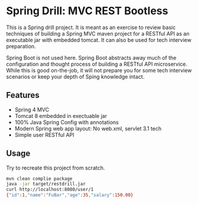 # Spring Drill: MVC REST Bootless

This is a Spring drill project.  It is meant as an exercise to review
basic techniques of building a Spring MVC maven project for a RESTful API as an executable jar with embedded tomcat.  It can also be used for tech interview preparation.

Spring Boot is not used here.  Spring Boot abstracts away much of the configuration and thought process of building a RESTful API microservice.  While this is good on-the-job, it will not prepare you for some tech interview scenarios or keep your depth of Sping knowledge intact.

## Features

* Spring 4 MVC
* Tomcat 8 embedded in exectuable jar
* 100% Java Spring Config with annotations
* Modern Spring web app layout: No web.xml, servlet 3.1 tech
* Simple user RESTful API

## Usage

Try to recreate this project from scratch.

```bash
mvn clean complie package
java -jar target/restdrill.jar
curl http://localhost:8080/user/1
{"id":1,"name":"FuBar","age":35,"salary":150.00}
````



